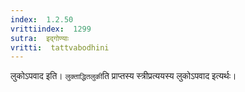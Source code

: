 ```yaml
---
index:  1.2.50
vrittiindex:  1299
sutra:  इद्गोण्याः
vritti:  tattvabodhini 
---
```


लुकोऽपवाद इति। `लुक्ताद्धितलुकी`ति प्राप्तस्य स्त्रीप्रत्ययस्य लुकोऽपवाद इत्यर्थः।

